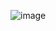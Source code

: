 ![image](https://user-images.githubusercontent.com/87501964/153519785-c3479122-8c36-45e5-b1c4-e6b541b3ca65.png)

